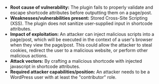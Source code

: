 - **Root cause of vulnerability:** The plugin fails to properly validate and escape shortcode attributes before outputting them on a page/post.
- **Weaknesses/vulnerabilities present:** Stored Cross-Site Scripting (XSS). The plugin does not sanitize user-supplied input in shortcode attributes.
- **Impact of exploitation:** An attacker can inject malicious scripts into a page/post, which will be executed in the context of a user's browser when they view the page/post. This could allow the attacker to steal cookies, redirect the user to a malicious website, or perform other malicious actions.
- **Attack vectors:** By crafting a malicious shortcode with injected javascript in shortcode attributes.
- **Required attacker capabilities/position:**  An attacker needs to be a WordPress user with at least the "contributor" role.